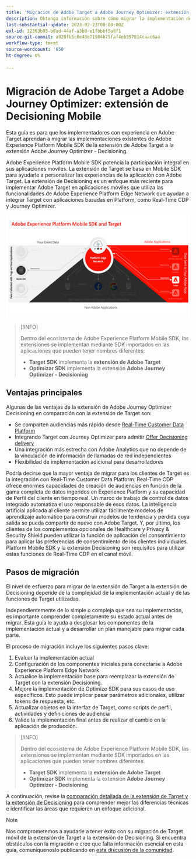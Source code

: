 ```yaml
---
title: 'Migración de Adobe Target a Adobe Journey Optimizer: extensión de Decisioning Mobile'
description: Obtenga información sobre cómo migrar la implementación de su aplicación móvil de Adobe Target a la extensión Adobe Journey Optimizer - Decisioning
last-substantial-update: 2023-02-23T00:00:00Z
exl-id: 32363b95-b6ad-44af-a3b0-e1fbbbf5a8f1
source-git-commit: a928fb5c8e48e71984b75faf4eb397814caac6aa
workflow-type: tm+mt
source-wordcount: '650'
ht-degree: 0%

---
```


# Migración de Adobe Target a Adobe Journey Optimizer: extensión de Decisioning Mobile

Esta guía es para que los implementadores con experiencia en Adobe Target aprendan a migrar las implementaciones existentes de Adobe Experience Platform Mobile SDK de la extensión de Adobe Target a la extensión Adobe Journey Optimizer - Decisioning.

Adobe Experience Platform Mobile SDK potencia la participación integral en sus aplicaciones móviles. La extensión de Target se basa en Mobile SDK para ayudarle a personalizar las experiencias de la aplicación con Adobe Target. La extensión de Decisioning es un enfoque más reciente para implementar Adobe Target en aplicaciones móviles que utiliza las funcionalidades de Adobe Experience Platform Edge Network que ayudan a integrar Target con aplicaciones basadas en Platform, como Real-Time CDP y Journey Optimizer.

![Diagrama que muestra el SDK móvil conectándose a Target a través de Edge Network con la extensión Decisioning](assets/datacollection.png)

>[!INFO]
>
>Dentro del ecosistema de Adobe Experience Platform Mobile SDK, las extensiones se implementan mediante SDK importados en las aplicaciones que pueden tener nombres diferentes:
>
> * **Target SDK** implementa la **extensión de Adobe Target**
> * **Optimizar SDK** implementa la extensión **Adobe Journey Optimizer - Decisioning**


## Ventajas principales

Algunas de las ventajas de la extensión de Adobe Journey Optimizer Decisioning en comparación con la extensión de Target son:

* Se comparten audiencias más rápido desde [Real-Time Customer Data Platform](https://experienceleague.adobe.com/docs/platform-learn/tutorials/experience-cloud/next-hit-personalization.html?lang=es)
* Integrando Target con Journey Optimizer para admitir [Offer Decisioning delivery](https://experienceleague.adobe.com/docs/target/using/integrate/ajo/offer-decision.html)
* Una integración más estrecha con Adobe Analytics que no depende de la vinculación de información de llamadas de red independientes
* Flexibilidad de implementación adicional para desarrolladores

Podría decirse que la mayor ventaja de migrar para los clientes de Target es la integración con Real-Time Customer Data Platform. Real-Time CDP ofrece enormes capacidades de creación de audiencias en función de la gama completa de datos ingeridos en Experience Platform y su capacidad de Perfil del cliente en tiempo real. Un marco de trabajo de control de datos integrado automatiza el uso responsable de esos datos. La inteligencia artificial aplicada al cliente permite utilizar fácilmente modelos de aprendizaje automático para construir modelos de tendencia y pérdida cuya salida se pueda compartir de nuevo con Adobe Target. Y, por último, los clientes de los complementos opcionales de Healthcare y Privacy &amp; Security Shield pueden utilizar la función de aplicación del consentimiento para aplicar las preferencias de consentimiento de los clientes individuales. Platform Mobile SDK y la extensión Decisioning son requisitos para utilizar estas funciones de Real-Time CDP en el canal móvil.

## Pasos de migración

El nivel de esfuerzo para migrar de la extensión de Target a la extensión de Decisioning depende de la complejidad de la implementación actual y de las funciones de Target utilizadas.

Independientemente de lo simple o compleja que sea su implementación, es importante comprender completamente su estado actual antes de migrar. Esta guía le ayuda a desglosar los componentes de la implementación actual y a desarrollar un plan manejable para migrar cada parte.

El proceso de migración incluye los siguientes pasos clave:

1. Evaluar la implementación actual
1. Configuración de los componentes iniciales para conectarse a Adobe Experience Platform Edge Network
1. Actualice la implementación base para reemplazar la extensión de Target con la extensión Decisioning.
1. Mejore la implementación de Optimize SDK para sus casos de uso específicos. Esto puede implicar pasar parámetros adicionales, utilizar tokens de respuesta, etc.
1. Actualizar objetos en la interfaz de Target, como scripts de perfil, actividades y definiciones de audiencia
1. Valide la implementación final antes de realizar el cambio en la aplicación de producción.

>[!INFO]
>
>Dentro del ecosistema de Adobe Experience Platform Mobile SDK, las extensiones se implementan mediante SDK importados en las aplicaciones que pueden tener nombres diferentes:
>
> * **Target SDK** implementa la **extensión de Adobe Target**
> * **Optimizar SDK** implementa la extensión **Adobe Journey Optimizer - Decisioning**

A continuación, revise la [comparación detallada de la extensión de Target y la extensión de Decisioning](detailed-comparison.md) para comprender mejor las diferencias técnicas e identificar las áreas que requieren un enfoque adicional.

>[!NOTE]
>
>Nos comprometemos a ayudarle a tener éxito con su migración de Target móvil de la extensión de Target a la extensión de Decisioning. Si encuentra obstáculos con la migración o cree que falta información esencial en esta guía, comuníquenoslo publicando en [esta discusión de la comunidad](https://experienceleaguecommunities.adobe.com/t5/adobe-experience-platform-data/tutorial-discussion-migrate-target-from-at-js-to-web-sdk/m-p/575587#M463).
